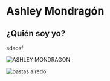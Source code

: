 # Ashley Mondragón
## ¿Quién soy yo?
sdaosf 

![ASHLEY MONDRAGON](https://github.com/user-attachments/assets/b047e006-2e77-4750-8287-369495d23cb1)

![pastas alredo](https://github.com/user-attachments/assets/4b9b8de6-5359-42f4-a406-762ac2cf05f1)

